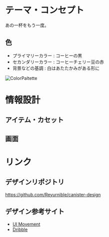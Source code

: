 # テーマ・コンセプト

あの一杯をもう一度。

## 色

- プライマリーカラー : コーヒーの黒
- セカンダリーカラー : コーヒーチェリー豆の赤
- 背景などの基調 : 白はあたたかみがある形に

![ColorPaltette](https://github.com/Reyurnible/canister-design/blob/master/.exportedArtboards/canister-theme/Color%20Scheme.png)

# 情報設計

## アイテム・カセット

## 画面

# リンク

## デザインリポジトリ

https://github.com/Reyurnible/canister-design

## デザイン参考サイト

- [UI Movement](https://uimovement.com/_/search/?q=coffee)
- [Dribble](https://dribbble.com/search/coffee)


